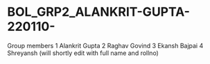 # BOL_GRP2_ALANKRIT-GUPTA-220110-
Group members
1 Alankrit Gupta
2 Raghav Govind
3 Ekansh Bajpai
4 Shreyansh
(will shortly edit with full name and rollno)